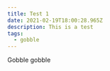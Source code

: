 ```yaml
---
title: Test 1
date: 2021-02-19T18:00:28.965Z
description: This is a test
tags:
  - gobble
---
```

Gobble gobble